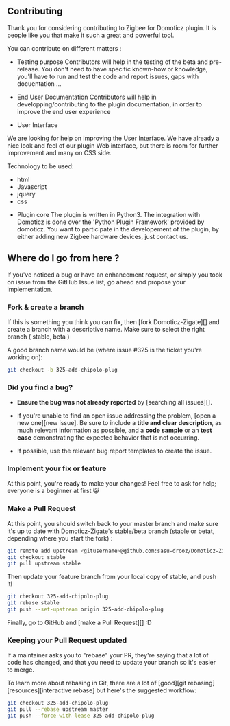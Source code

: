 ## Contributing
Thank you for considering contributing to Zigbee for Domoticz plugin. It is people like you that make it such a great and powerful tool.

You can contribute on different matters :

* Testing purpose 
Contributors will help in the testing of the beta and pre-release.
You don't need to have specific known-how or knowledge, you'll have to run and test the code and report issues, gaps with docuentation ...

* End User Documentation
Contributors will help in developping/contributing to the plugin documentation, in order to improve the end user experience

* User Interface

We are looking for help on improving the User Interface. We have already a nice look and feel of our plugin Web interface, but there is room for further improvement and many on CSS side.

Technology to be used:
- html 
- Javascript 
- jquery
- css


* Plugin core
The plugin is written in Python3. The integration with Domoticz is done over the 'Python Plugin Framework' provided by domoticz.
You want to participate in the developement of the plugin, by either adding new Zigbee hardware devices, just contact us.


## Where do I go from here ?
If you've noticed a bug or have an enhancement request, or simply you took on issue from the GitHub Issue list, go ahead and propose your implementation.

### Fork & create a branch

If this is something you think you can fix, then [fork Domoticz-Zigate][] and
create a branch with a descriptive name. Make sure to select the right branch ( stable, beta )

A good branch name would be (where issue #325 is the ticket you're working on):

```sh
git checkout -b 325-add-chipolo-plug
```

### Did you find a bug?

* **Ensure the bug was not already reported** by [searching all issues][].

* If you're unable to find an open issue addressing the problem,
  [open a new one][new issue]. Be sure to include a **title and clear
  description**, as much relevant information as possible, and a **code sample**
  or an **test case** demonstrating the expected behavior that is not
  occurring.

* If possible, use the relevant bug report templates to create the issue.

### Implement your fix or feature

At this point, you're ready to make your changes! Feel free to ask for help;
everyone is a beginner at first :smile_cat:

### Make a Pull Request

At this point, you should switch back to your master branch and make sure it's
up to date with Domoticz-Zigate's stable/beta branch (stable or betat, depending where you start the fork) :

```sh
git remote add upstream <gitusername>@github.com:sasu-drooz/Domoticz-Zigate.git
git checkout stable
git pull upstream stable
```
Then update your feature branch from your local copy of stable, and push it!

```sh
git checkout 325-add-chipolo-plug
git rebase stable
git push --set-upstream origin 325-add-chipolo-plug
```

Finally, go to GitHub and [make a Pull Request][] :D

### Keeping your Pull Request updated

If a maintainer asks you to "rebase" your PR, they're saying that a lot of code
has changed, and that you need to update your branch so it's easier to merge.

To learn more about rebasing in Git, there are a lot of [good][git rebasing]
[resources][interactive rebase] but here's the suggested workflow:

```sh
git checkout 325-add-chipolo-plug
git pull --rebase upstream master
git push --force-with-lease 325-add-chipolo-plug
```

